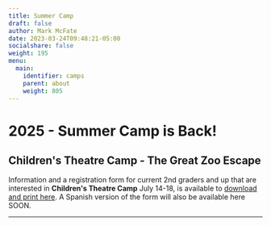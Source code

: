 ```yaml
---
title: Summer Camp
draft: false
author: Mark McFate
date: 2023-03-24T09:48:21-05:00
socialshare: false
weight: 195
menu:
  main:
    identifier: camps
    parent: about
    weight: 805
---
```


# 2025 - Summer Camp is Back!

## Children's Theatre Camp - The Great Zoo Escape

<!-- ![2025 Theatre Camp Poster](/img/Spies-Camp.png) -->

Information and a registration form for current 2nd graders and up that are interested in **Children's Theatre Camp** July 14-18, is available to [download and print here](https://websiteblobs.blob.core.windows.net/wieting-website/2025_camp_registration_form_proof.pdf).  A Spanish version of the form will also be available here SOON.  <!-- [here](/pdf/Spanish-Spies-Registration-Camp-Form.pdf).  -->  

<hr/>

<!-- 
## STEM Camp - The Power of Air

![STEM Camp Poster](/img/Power-of-Air-STEM-camp.png)

Information and a registration form for 3rd-5th graders interested in **STEM Camp - The Power of Air**, July 31 - August 3, is available to [download and print here](/img/Power-of-Air-Camp-Registration.pdf) with a [Spanish version available here.](/img/Spanish-Power-of-Air-Camp-Registration.pdf)

<hr/>
<hr/>

# 2022 Archive

In 2022 the Wieting had Summer Camp opportunities for 3rd through 6th graders in July and August.  The following pages are preserved in anticipation of more camps in the Summer 2023.

## All About Art Camp

![Art Camp Poster](/img/_art-camp-2022-form-copy.jpg)

Information and a registration form for current 4th-6th graders interested in **All About Art Camp** July 11-15, is available to [download and print here](/img/_art-camp-2022-form.pdf).

## Children's Theatre Camp - Call of the Matterhorn

![Theatre Camp Poster](/img/_call-of-the-matterhorn-registration-form.jpg)

Information and a registration form for current 2nd graders and up that are interested in **Children's Theatre Camp** July 25-29, is available to [download and print here](/img/_call-of-the-matterhorn-registration-form.pdf).

## STEM Camp - High Flying Fun

![STEM Camp Poster](/img/_high-flying-fun-camp-2022-edits-1-copy.jpg)

Information and a registration form for 3rd-5th graders interested in **STEM Camp - The Power of Air**, August 1-4, is available to [download and print here](/img/_high-flying-fun-camp-2022-edits-1.pdf).

-->